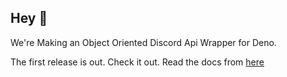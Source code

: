 ## Hey 👋

We're Making an Object Oriented Discord Api Wrapper for Deno.

The first release is out. Check it out. Read the docs from [here](https://denocord-docs.vercel.app/)
